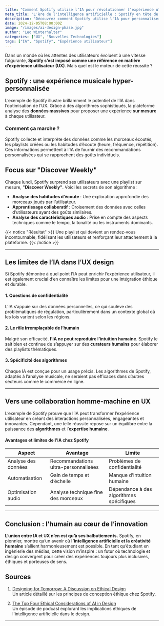 ```yaml
---
title: "Comment Spotify utilise l’IA pour révolutionner l’expérience utilisateur"
meta_title: "L'ère de l'intelligence artificielle : Spotify en tête de l'innovation UX"
description: "Découvrez comment Spotify utilise l'IA pour personnaliser l'expérience musicale et fidéliser ses utilisateurs."
date: 2024-12-05T08:00:00Z
image: "/images/ai-design-phase.jpg"
author: "Leo Winterhalter"
categories: ["UX", "Nouvelles Technologies"]
tags: ["IA", "Spotify", "Expérience utilisateur"]
---
```


Dans un monde où les attentes des utilisateurs évoluent à une vitesse fulgurante, **Spotify s’est imposé comme une référence en matière d’expérience utilisateur (UX)**. Mais quel est le moteur de cette réussite ? 


## Spotify : une expérience musicale hyper-personnalisée

L’exemple de Spotify illustre brillamment le potentiel de l’IA dans l’optimisation de l’UX. Grâce à des algorithmes sophistiqués, la plateforme analyse des **données massives** pour proposer une expérience **sur mesure** à chaque utilisateur.

### Comment ça marche ?

Spotify collecte et interprète des données comme les morceaux écoutés, les playlists créées ou les habitudes d’écoute (heure, fréquence, répétition). Ces informations permettent à l’IA de fournir des recommandations personnalisées qui se rapprochent des goûts individuels.


## Focus sur "Discover Weekly"

Chaque lundi, Spotify surprend ses utilisateurs avec une playlist sur mesure, **"Discover Weekly"**. Voici les secrets de son algorithme :

- **Analyse des habitudes d’écoute** : Une exploration approfondie des morceaux joués par l’utilisateur.
- **Apprentissage collaboratif** : Croisement des données avec celles d’utilisateurs ayant des goûts similaires.
- **Analyse des caractéristiques audio** : Prise en compte des aspects techniques comme le tempo, la tonalité ou les instruments dominants.

{{< notice "Résultat" >}}
Une playlist qui devient un rendez-vous incontournable, fidélisant les utilisateurs et renforçant leur attachement à la plateforme.
{{< /notice >}}

---

## Les limites de l’IA dans l’UX design

Si Spotify démontre à quel point l’IA peut enrichir l’expérience utilisateur, il est également crucial d’en connaître les limites pour une intégration éthique et durable.

#### 1. Questions de confidentialité

L’IA s’appuie sur des données personnelles, ce qui soulève des problématiques de régulation, particulièrement dans un contexte global où les lois varient selon les régions.

#### 2. Le rôle irremplaçable de l’humain

Malgré son efficacité, **l’IA ne peut reproduire l’intuition humaine**. Spotify le sait bien et continue de s’appuyer sur des **curateurs humains** pour élaborer des playlists thématiques.

#### 3. Spécificité des algorithmes

Chaque IA est conçue pour un usage précis. Les algorithmes de Spotify, adaptés à l’analyse musicale, ne seraient pas efficaces dans d’autres secteurs comme le commerce en ligne.

---

## Vers une collaboration homme-machine en UX

L’exemple de Spotify prouve que l’IA peut transformer l’expérience utilisateur en créant des interactions personnalisées, engageantes et innovantes. Cependant, une telle réussite repose sur un équilibre entre la puissance des **algorithmes** et l’**expertise humaine**.

#### Avantages et limites de l'IA chez Spotify

| **Aspect**                | **Avantage**                                          | **Limite**                             |
|---------------------------|------------------------------------------------------|----------------------------------------|
| Analyse des données       | Recommandations ultra-personnalisées                | Problèmes de confidentialité          |
| Automatisation            | Gain de temps et d’échelle                          | Manque d’intuition humaine            |
| Optimisation audio        | Analyse technique fine des morceaux                 | Dépendance à des algorithmes spécifiques |

---

## Conclusion : l’humain au cœur de l’innovation

**L’union entre IA et UX n’en est qu’à ses balbutiements.** Spotify, en pionnier, montre qu’un avenir où **l’intelligence artificielle et la créativité humaine** s’allient harmonieusement est possible. En tant qu’étudiant en ingénierie des médias, cette vision m’inspire : un futur où technologie et design convergent pour créer des expériences toujours plus inclusives, éthiques et porteuses de sens.


## Sources

1. [Designing for Tomorrow: A Discussion on Ethical Design](https://spotify.design/article/designing-for-tomorrow-a-discussion-on-ethical-design)  
   Un article détaillé sur les principes de conception éthique chez Spotify.

2. [The Top Four Ethical Considerations of AI in Design](https://creators.spotify.com/pod/show/patricia464/episodes/29-The-Top-Four-Ethical-Considerations-of-AI-in-Design-e23bv4s)  
   Un épisode de podcast explorant les implications éthiques de l'intelligence artificielle dans le design.

---